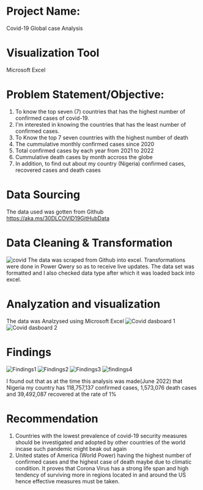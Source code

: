 # Project Name:
 Covid-19 Global case Analysis
 
# Visualization Tool
 Microsoft Excel

# Problem Statement/Objective:
  1. To know the top seven (7) countries that has the highest number of confirmed cases of covid-19.
  2. I'm interested in knowing the countries that has the least number of confirmed cases.
  3. To Know the top 7 seven countries with the highest number of death
  4. The cummulative monthly confirmed cases since 2020
  5. Total confirmed cases by each year from 2021 to 2022
  6. Cummulative death cases by month accross the globe
  7. In addition, to find out about my country (Nigeria) confirmed cases, recovered cases and death cases


# Data Sourcing
  The data used was gotten from Github https://aka.ms/30DLCOVID19GitHubData

# Data Cleaning & Transformation
![covid](https://user-images.githubusercontent.com/56626287/175199678-6562b4c2-6e41-4aa1-b9b4-165755be4e3c.JPG)
The data was scraped from Github into excel. Transformations were done in Power Qwery so as to receive live updates. The data set was formatted and I also checked data type after which it was loaded back into excel.

# Analyzation and visualization
The data was Analzysed using Microsoft Excel
![Covid dasboard 1](https://user-images.githubusercontent.com/56626287/175202875-8cb305d9-7d6b-4905-b352-0c5d38715d0f.JPG)
![Covid dasboard 2](https://user-images.githubusercontent.com/56626287/175202916-a0b2e21a-49e5-43a2-9ae3-472201b7c643.JPG)

# Findings
![Findings1](https://user-images.githubusercontent.com/56626287/175203326-9d017605-5a12-4cb6-85a2-dcdfae4a82fd.JPG)
![Findings2](https://user-images.githubusercontent.com/56626287/175203342-8fde0740-4fde-496f-9397-28ba8fe40a1e.JPG)
![Findings3](https://user-images.githubusercontent.com/56626287/175203363-5e2f218a-1bb6-4e7b-9f3d-19c9294954f4.JPG)
![findings4](https://user-images.githubusercontent.com/56626287/175203401-a293ee6e-d507-4882-a8d1-c867881d3e99.JPG)

I found out that as at the time this analysis was made(June 2022) that Nigeria my country has  118,757,137 confirmed cases,  1,573,076 death cases and  39,492,087 recovered at the rate of 1%

# Recommendation
1. Countries with the lowest prevalence of covid-19 security measures should be investigated and adopted by other countries of the world incase such pandemic might beak out again
2. United states of America (World Power) having the highest number of confirmed cases and the highest case of death maybe due to climatic condition. It proves that Corona Virus has a strong life span and high tendency of surviving more in regions located in and around the US hence effective measures must be taken.
